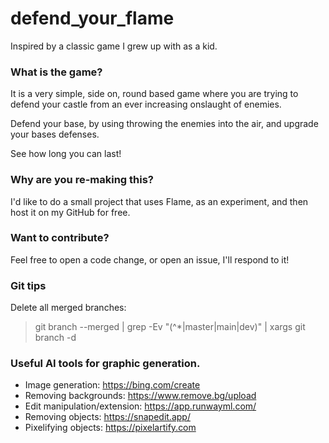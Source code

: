# defend_your_flame

Inspired by a classic game I grew up with as a kid.

### What is the game?
It is a very simple, side on, round based game where you are trying to defend your castle from an ever increasing onslaught of enemies.

Defend your base, by using throwing the enemies into the air, and upgrade your bases defenses.

See how long you can last!

### Why are you re-making this?
I'd like to do a small project that uses Flame, as an experiment, and then host it on my GitHub for free.

### Want to contribute?
Feel free to open a code change, or open an issue, I'll respond to it!

### Git tips

Delete all merged branches:
> git branch --merged | grep -Ev "(^\*|master|main|dev)" | xargs git branch -d

### Useful AI tools for graphic generation.
- Image generation: https://bing.com/create
- Removing backgrounds: https://www.remove.bg/upload
- Edit manipulation/extension: https://app.runwayml.com/
- Removing objects: https://snapedit.app/
- Pixelifying objects: https://pixelartify.com